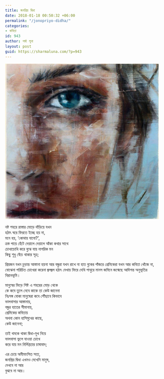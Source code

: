 ```yaml
---
title: জনপ্রিয় দ্বিধা
date: 2018-01-18 00:50:32 +06:00
permalink: "/jonopriyo-didha/"
categories:
- কবিতা
id: 943
author: শর্মা লুনা
layout: post
guid: https://sharmaluna.com/?p=943
---
```


[![](/assets/images/wp-content/uploads/2018/01/25446235_1792649604079031_5612614235148253163_n.jpg)](/assets/images/wp-content/uploads/2018/01/25446235_1792649604079031_5612614235148253163_n.jpg)

নষ্ট শহরে রাস্তার মোড়ে দাঁড়িয়ে যখন  
হঠাৎ ঘরে ফিরতে ইচ্ছে হয় না,  
মনে হয়, ‘কোথায় যাবো?’,<span class="text_exposed_show">  
ত্রস্ত পায়ে হেঁটে দেয়ালে দেয়ালে আঁকা কথার সাথে  
চোখাচোখি করে বুঝে যায় নাগরিক মন  
কিছু শুধু বেঁচে থাকার সূত্র;</span>

<div class="text_exposed_show">প্রিয়জন যখন চূড়ান্ত আস্তানা হয়না আর  
বন্ধুরা যখন রাখে না হাত বুকের পাঁজরে  
প্রেমিকেরা যখন আর কবিতা খোঁজে না, বোঝেনা  
পরিচিত চোখেরা করেনা জ্বলজ্বল হঠাৎ দেখায়  
ফিরে দেখি  
পাথুরে মানস জমিনে জন্মেছে আদিগন্ত অনুভূতির বিরানভূমি।

মানুষের ভিড়ে পিষ্ট এ শহরের মোড় থেকে  
কে কবে তুলে নেবে কাকে তা কেউ জানেনা  
নিঃসঙ্গ বোকা মানুষেরা কবে পৌঁছাবে কিভাবে  
ভালবাসার আস্তানায়,  
বন্ধুর হাতের সীমানায়,  
প্রেমিকের কবিতায়  
অথবা কোন হাসিমুখের কাছে,  
কেউ জানেনা;

তাই থমকে থাকা দ্বিধা-মুখ নিয়ে  
ভালবাসা ভুলে যাওয়া চোখে  
করে যায় মন নির্লিপ্ততার চাষাবাদ;

এর চেয়ে অমীমাংসিত সত্য,  
জনপ্রিয় দ্বিধা এখনও দেখেনি মানুষ,  
দেখবে না আর  
বুঝবে না আর।

</div>
